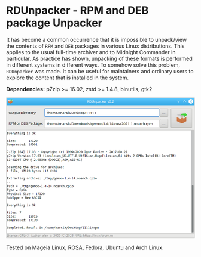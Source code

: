 # RDUnpacker - RPM and DEB package Unpacker

It has become a common occurrence that it is impossible to unpack/view the contents of `RPM` and `DEB` packages in various Linux distributions. This applies to the usual full-time archiver and to Midnight Commander in particular. As practice has shown, unpacking of these formats is performed in different systems in different ways. To somehow solve this problem, `RDUnpacker` was made. It can be useful for maintainers and ordinary users to explore the content that is installed in the system.

**Dependencies:** p7zip >= 16.02, zstd >= 1.4.8, binutils, gtk2  
  
![](https://github.com/AKotov-dev/RDUnpacker/blob/main/ScreenShot1.png)
  
Tested on Mageia Linux, ROSA, Fedora, Ubuntu and Arch Linux.
